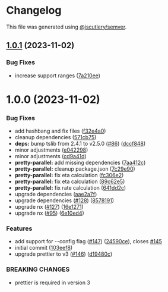 # Changelog

This file was generated using [@jscutlery/semver](https://github.com/jscutlery/semver).

## [1.0.1](https://github.com/skrtheboss/prettier-tools/compare/v1.0.0...v1.0.1) (2023-11-02)

### Bug Fixes

-   increase support ranges ([7a210ee](https://github.com/skrtheboss/prettier-tools/commit/7a210eec3fc21391bad4aea8e2ec8801f5b2cc47))

# 1.0.0 (2023-11-02)

### Bug Fixes

-   add hashbang and fix files ([f32e4a0](https://github.com/skrtheboss/prettier-tools/commit/f32e4a0235303e1e02236f1db8191ccbbe934763))
-   cleanup dependencies ([571cb75](https://github.com/skrtheboss/prettier-tools/commit/571cb75713cd9c530d6df6207ab2553042fc6ec8))
-   **deps:** bump tslib from 2.4.1 to v2.5.0 ([#86](https://github.com/skrtheboss/prettier-tools/issues/86)) ([dccf848](https://github.com/skrtheboss/prettier-tools/commit/dccf8480df3d4cf8cbca7f6cbc9f763ed44c9e9c))
-   minor adjustments ([e042298](https://github.com/skrtheboss/prettier-tools/commit/e04229876ea919c16aa41c1f73b66d2262ddc2c8))
-   minor adjustments ([cd9a41d](https://github.com/skrtheboss/prettier-tools/commit/cd9a41dbf35365443b7724db1e8b57223d2429c4))
-   **pretty-parallel:** add missing dependencies ([7aa412c](https://github.com/skrtheboss/prettier-tools/commit/7aa412c4d866c16264ac5e3663be735915e63fc0))
-   **pretty-parallel:** cleanup package.json ([7c29e90](https://github.com/skrtheboss/prettier-tools/commit/7c29e903f5e004e5f11c58121394095b67dce2e6))
-   **pretty-parallel:** fix eta calculation ([fc306e2](https://github.com/skrtheboss/prettier-tools/commit/fc306e271e662642a06d35419c81bc4e7bfebd39))
-   **pretty-parallel:** fix eta calculation ([89c62e5](https://github.com/skrtheboss/prettier-tools/commit/89c62e5929c88942499bd571ef830b9c8744204e))
-   **pretty-parallel:** fix rate calculation ([641dd2c](https://github.com/skrtheboss/prettier-tools/commit/641dd2cd9093eeba28d657523262c52f2ea85ff2))
-   upgrade dependencies ([aae2a7f](https://github.com/skrtheboss/prettier-tools/commit/aae2a7fe9b78a97ef89ae7563f5e9872e6051369))
-   upgrade dependencies ([#128](https://github.com/skrtheboss/prettier-tools/issues/128)) ([8578191](https://github.com/skrtheboss/prettier-tools/commit/85781915f56c56b397f7c4f43660edeb17fb5c06))
-   upgrade nx ([#127](https://github.com/skrtheboss/prettier-tools/issues/127)) ([16e1271](https://github.com/skrtheboss/prettier-tools/commit/16e127162a6c6be6b05807511363109781e8b78d))
-   upgrade nx ([#95](https://github.com/skrtheboss/prettier-tools/issues/95)) ([6e10ed4](https://github.com/skrtheboss/prettier-tools/commit/6e10ed401c5bc2d6dbe9c8fc5d304037ea909f47))

### Features

-   add support for --config flag ([#147](https://github.com/skrtheboss/prettier-tools/issues/147)) ([24590ce](https://github.com/skrtheboss/prettier-tools/commit/24590ce78894af32d26ec725ab5b254c977fb14d)), closes [#145](https://github.com/skrtheboss/prettier-tools/issues/145)
-   initial commit ([103eef8](https://github.com/skrtheboss/prettier-tools/commit/103eef807bec31c1aeb065a71d6db31a76396b0b))
-   upgrade prettier to v3 ([#146](https://github.com/skrtheboss/prettier-tools/issues/146)) ([d19480c](https://github.com/skrtheboss/prettier-tools/commit/d19480c0714d9cac7771b5cec1aa99c93b3a9e0c))

### BREAKING CHANGES

-   prettier is required in version 3

